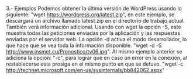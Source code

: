 3.- Ejemplos
Podemos obtener la última versión de WordPress usando lo siguiente: "wget https://wordpress.org/latest.zip", en este ejemplo, se descargará un archivo llamado latest.zip
en el directorio de trabajo actual. También verá información adicional. Usando con wget la opción -S, este muestra todas las peticiones enviadas por la aplicación y las
respuestas enviadas por el servidor web. La opción -d activa el modo desarrollador, lo que hace que se vea toda la información disponible.
"wget -d -S http://www.insmet.cu/Pronostico/tv06.jpg". Al mismo ejemplo anterior se adiciona la opción: "-c", para lograr que en caso un error en la conexión, al restablecerse
esta prosiga en el mismo punto en que se detuvo. "wget -c http://technet.microsoft.com/en-us/sysinternals/bb842062.aspx"
